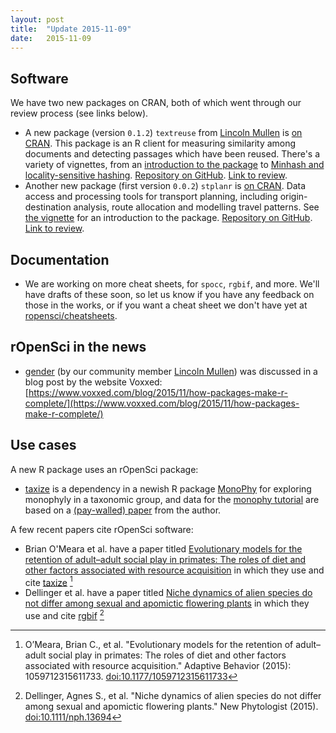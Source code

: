 ```yaml
---
layout: post
title:  "Update 2015-11-09"
date:   2015-11-09
---
```


## Software

We have two new packages on CRAN, both of which went through our review process (see links below).

* A new package (version `0.1.2`) `textreuse` from [Lincoln Mullen][lmullen] is [on CRAN][trcran]. This package is an R client for measuring similarity among documents and detecting passages which have been reused. There's a variety of vignettes, from an [introduction to the package](https://cran.rstudio.com/web/packages/textreuse/vignettes/textreuse-introduction.html) to [Minhash and locality-sensitive hashing](https://cran.rstudio.com/web/packages/textreuse/vignettes/textreuse-minhash.html). [Repository on GitHub](https://github.com/ropensci/textreuse). [Link to review][trreview].
* Another new package (first version `0.0.2`) `stplanr` is [on CRAN][stplanr]. Data access and processing tools for transport planning, including origin-destination analysis, route allocation and modelling travel patterns. See [the vignette](https://cran.rstudio.com/web/packages/stplanr/vignettes/introducing-stplanr.html) for an introduction to the package. [Repository on GitHub](https://github.com/ropensci/stplanr). [Link to review][stplanrreview].

## Documentation

* We are working on more cheat sheets, for `spocc`, `rgbif`, and more. We'll have drafts of these soon, so let us know if you have any feedback on those in the works, or if you want a cheat sheet we don't have yet at [ropensci/cheatsheets](https://github.com/ropensci/cheatsheets).

## rOpenSci in the news

* [gender][gender] (by our community member [Lincoln Mullen][mullen]) was discussed in a blog post by the website Voxxed: [https://www.voxxed.com/blog/2015/11/how-packages-make-r-complete/](https://www.voxxed.com/blog/2015/11/how-packages-make-r-complete/)

## Use cases

A new R package uses an rOpenSci package:

* [taxize][taxize] is a dependency in a newish R package [MonoPhy][monophy] for exploring monophyly in a taxonomic group, and data for the [monophy tutorial][mtut] are based on a [(pay-walled) paper][mpaper] from the author. 

A few recent papers cite rOpenSci software:

* Brian O'Meara et al. have a paper titled [Evolutionary models for the retention of adult–adult social play in primates: The roles of diet and other factors associated with resource acquisition][omeara] in which they use and cite [taxize][taxize] [^1]
* Dellinger et al. have a paper titled [Niche dynamics of alien species do not differ among sexual and apomictic flowering plants][dellinger] in which they use and cite [rgbif][rgbif] [^2]

[gender]: https://github.com/ropensci/gender
[mullen]: http://lincolnmullen.com/
[taxize]: https://github.com/ropensci/taxize
[rgbif]: https://github.com/ropensci/rgbif
[monophy]: https://cran.rstudio.com/web/packages/MonoPhy/index.html
[mtut]: https://cran.rstudio.com/web/packages/MonoPhy/vignettes/MonoPhyVignette.html
[mpaper]: http://www.ncbi.nlm.nih.gov/pubmed/25530223
[trcran]: https://cran.rstudio.com/web/packages/textreuse/
[lmullen]: http://lincolnmullen.com/
[stplanr]: https://cran.rstudio.com/web/packages/stplanr/
[trreview]: https://github.com/ropensci/onboarding/issues/20
[stplanrreview]: https://github.com/ropensci/onboarding/issues/10
[omeara]: http://adb.sagepub.com/content/early/2015/10/23/1059712315611733.abstract
[dellinger]: http://onlinelibrary.wiley.com/doi/10.1111/nph.13694/full

[^1]: O’Meara, Brian C., et al. "Evolutionary models for the retention of adult–adult social play in primates: The roles of diet and other factors associated with resource acquisition." Adaptive Behavior (2015): 1059712315611733. [doi:10.1177/1059712315611733](http://dx.doi.org/10.1177/1059712315611733)
[^2]: Dellinger, Agnes S., et al. "Niche dynamics of alien species do not differ among sexual and apomictic flowering plants." New Phytologist (2015). [doi:10.1111/nph.13694](http://dx.doi.org/10.1111/nph.13694)
